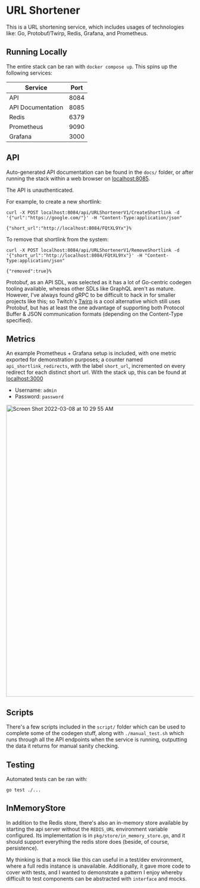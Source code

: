# URL Shortener

This is a URL shortening service, which includes usages of technologies like: Go, Protobuf/Twirp,
Redis, Grafana, and Prometheus.

## Running Locally

The entire stack can be ran with `docker compose up`. This spins up the following services:

| Service           | Port |
|-------------------|------|
| API               | 8084 |
| API Documentation | 8085 |
| Redis             | 6379 |
| Prometheus        | 9090 |
| Grafana           | 3000 |

## API

Auto-generated API documentation can be found in the `docs/` folder, or after running the stack
within a web browser on [localhost:8085](https://localhost:8085/).

The API is unauthenticated. 

For example, to create a new shortlink:

```
curl -X POST localhost:8084/api/URLShortenerV1/CreateShortlink -d '{"url":"https://google.com/"}' -H "Content-Type:application/json"

{"short_url":"http://localhost:8084/FQtXL9Yx"}%
```

To remove that shortlink from the system:

```
curl -X POST localhost:8084/api/URLShortenerV1/RemoveShortlink -d '{"short_url":"http://localhost:8084/FQtXL9Yx"}' -H "Content-Type:application/json"

{"removed":true}%
```

Protobuf, as an API SDL, was selected as it has a lot of Go-centric codegen tooling available,
whereas other SDLs like GraphQL aren't as mature. However, I've always found gRPC to be difficult
to hack in for smaller projects like this; so Twitch's [Twirp](https://twitchtv.github.io/twirp/) is
a cool alternative which still uses Protobuf, but has at least the one advantage of supporting both
Protocol Buffer & JSON communication formats (depending on the Content-Type specified). 

## Metrics

An example Prometheus + Grafana setup is included, with one metric exported for demonstration
purposes; a counter named `api_shortlink_redirects`, with the label `short_url`, incremented on 
every redirect for each distinct short url. With the stack up, this can be found at
[localhost:3000](http://localhost:3000/explore?orgId=1&left=%5B%22now-1h%22,%22now%22,%22Prometheus%22,%7B%22expr%22:%22rate(api_shortlink_redirects%5B1m%5D)%22%7D,%7B%22mode%22:%22Metrics%22%7D,%7B%22ui%22:%5Btrue,true,true,%22none%22%5D%7D%5D)

- Username: `admin`
- Password: `password`

<img width="782" alt="Screen Shot 2022-03-08 at 10 29 55 AM" src="https://user-images.githubusercontent.com/1148452/157275642-49416a43-e566-4a7f-9dac-cdbb2636a4dc.png">

## Scripts

There's a few scripts included in the `script/` folder which can be used to complete some of the
codegen stuff, along with `./manual_test.sh` which runs through all the API endpoints when the
service is running, outputting the data it returns for manual sanity checking.

## Testing

Automated tests can be ran with:

```
go test ./...
```

## InMemoryStore

In addition to the Redis store, there's also an in-memory store available by starting the api server
without the `REDIS_URL` environment variable configured. Its implementation is in 
`pkg/store/in_memory_store.go`, and it should support everything the redis store does (beside,
of course, persistence).

My thinking is that a mock like this can useful in a test/dev environment, where a full redis 
instance is unavailable. Additionally, it gave more code to cover with tests, and I wanted to 
demonstrate a pattern I enjoy whereby difficult to test components can be abstracted with 
`interface` and mocks.
